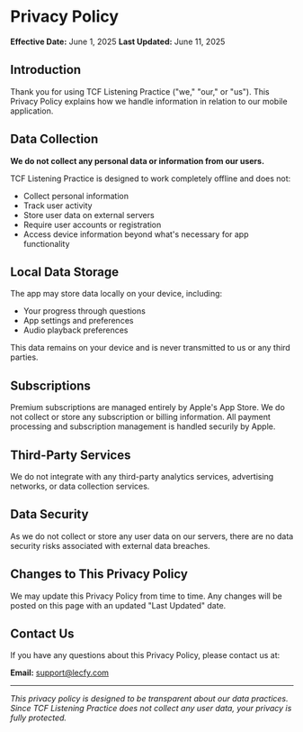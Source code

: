 # Privacy Policy

**Effective Date:** June 1, 2025
**Last Updated:** June 11, 2025

## Introduction

Thank you for using TCF Listening Practice ("we," "our," or "us"). This Privacy
Policy explains how we handle information in relation to our mobile application.

## Data Collection

**We do not collect any personal data or information from our users.**

TCF Listening Practice is designed to work completely offline and does not:
- Collect personal information
- Track user activity
- Store user data on external servers
- Require user accounts or registration
- Access device information beyond what's necessary for app functionality

## Local Data Storage

The app may store data locally on your device, including:
- Your progress through questions
- App settings and preferences
- Audio playback preferences

This data remains on your device and is never transmitted to us or any third
parties.

## Subscriptions

Premium subscriptions are managed entirely by Apple's App Store. We do not
collect or store any subscription or billing information. All payment processing
and subscription management is handled securily by Apple. 

## Third-Party Services

We do not integrate with any third-party analytics services, advertising
networks, or data collection services.

## Data Security

As we do not collect or store any user data on our servers, there are no data
security risks associated with external data breaches.

## Changes to This Privacy Policy

We may update this Privacy Policy from time to time. Any changes will be posted
on this page with an updated "Last Updated" date.

## Contact Us

If you have any questions about this Privacy Policy, please contact us at:

**Email:** support@lecfy.com

---

  *This privacy policy is designed to be transparent about our data practices. 
  Since TCF Listening Practice does not collect any user data, your privacy is 
  fully protected.*
